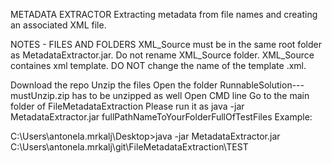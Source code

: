 METADATA EXTRACTOR
Extracting metadata from file names and creating an associated XML file.

NOTES - FILES AND FOLDERS
XML_Source must be in the same root folder as MetadataExtractor.jar. Do not rename XML_Source folder. XML_Source containes xml template. DO NOT change the name of the template .xml.

Download the repo
Unzip the files
Open the folder
RunnableSolution---mustUnzip.zip has to be unzipped as well
Open CMD line
Go to the main folder of FileMetadataExtraction
Please run it as
java -jar MetadataExtractor.jar fullPathNameToYourFolderFullOfTestFiles
Example:

C:\Users\antonela.mrkalj\Desktop>java -jar MetadataExtractor.jar C:\\Users\\antonela.mrkalj\\git\\FileMetadataExtraction\\TEST